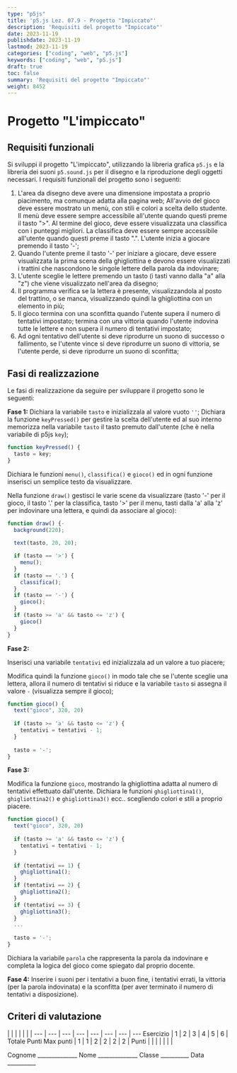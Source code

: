 ```yaml
---
type: "p5js"
title: 'p5.js Lez. 07.9 - Progetto "Impiccato"'
description: 'Requisiti del progetto "Impiccato"'
date: 2023-11-19
publishdate: 2023-11-19
lastmod: 2023-11-19
categories: ["coding", "web", "p5.js"]
keywords: ["coding", "web", "p5.js"]
draft: true
toc: false
summary: 'Requisiti del progetto "Impiccato"'
weight: 8452
---
```


# Progetto "L'impiccato"

## Requisiti funzionali

Si sviluppi il progetto "L'impiccato", utilizzando la libreria grafica ``p5.js`` e la libreria dei suoni ``p5.sound.js`` per il disegno e la riproduzione degli oggetti necessari. I requisiti funzionali del progetto sono i seguenti:

1. L'area da disegno deve avere una dimensione impostata a proprio piacimento, ma comunque adatta alla pagina web; All'avvio del gioco deve essere mostrato un menù, con stili e colori a scelta dello studente. Il menù deve essere sempre accessibile all'utente quando questi preme il tasto ">". Al termine del gioco, deve essere visualizzata una classifica con i punteggi migliori. La classifica deve essere sempre accessibile all'utente quando questi preme il tasto ".". L'utente inizia a giocare premendo il tasto '-';
2. Quando l'utente preme il tasto '-' per iniziare a giocare, deve essere visualizzata la prima scena della ghigliottina e devono essere visualizzati i trattini che nascondono le singole lettere della parola da indovinare;
3. L'utente sceglie le lettere premendo un tasto (i tasti vanno dalla "a" alla "z") che viene visualizzato nell'area da disegno;
4. Il programma verifica se la lettera è presente, visualizzandola al posto del trattino, o se manca, visualizzando quindi la ghigliottina con un elemento in più;
5. Il gioco termina con una sconfitta quando l'utente supera il numero di tentativi impostato; termina con una vittoria quando l'utente indovina tutte le lettere e non supera il numero di tentativi impostato;
6. Ad ogni tentativo dell'utente si deve riprodurre un suono di successo o fallimento, se l'utente vince si deve riprodurre un suono di vittoria, se l'utente perde, si deve riprodurre un suono di sconfitta;

## Fasi di realizzazione

Le fasi di realizzazione da seguire per sviluppare il progetto sono le seguenti:

**Fase 1:** Dichiara la variabile ``tasto`` e inizializzala al valore vuoto ``''``; Dichiara la funzione ``keyPressed()`` per gestire la scelta dell'utente ed al suo interno memorizza nella variabile ``tasto`` il tasto premuto dall'utente (che è nella variabile di p5js ``key``);

```javascript
function keyPressed() {
  tasto = key;
}
```

Dichiara le funzioni ``menu()``, ``classifica()`` e ``gioco()`` ed in ogni funzione inserisci un semplice testo da visualizzare.

Nella funzione ``draw()`` gestisci le varie scene da visualizzare (tasto '-' per il gioco, il tasto '.' per la classifica, tasto '>' per il menu, tasti dalla 'a' alla 'z' per indovinare una lettera, e quindi da associare al gioco):

```javascript
function draw() {-
  background(220);
  
  text(tasto, 20, 20);

  if (tasto == '>') {
    menu();
  }
  if (tasto == '.') {
    classifica();
  }
  if (tasto == '-') {
    gioco();
  }
  if (tasto >= 'a' && tasto <= 'z') {
    gioco()
  }
}
```

**Fase 2:**

Inserisci una variabile ``tentativi`` ed inizializzala ad un valore a tuo piacere;

Modifica quindi la funzione ``gioco()`` in modo tale che se l'utente sceglie una lettera, allora il numero di tentativi si riduce e la variabile ``tasto`` si assegna il valore ``-`` (visualizza sempre il gioco);

```javascript
function gioco() {
  text("gioco", 320, 20)
  
  if (tasto >= 'a' && tasto <= 'z') {
    tentativi = tentativi - 1;
  }
  
  tasto = '-';
}
```

**Fase 3:**

Modifica la funzione ``gioco``, mostrando la ghigliottina adatta al numero di tentativi effettuato dall'utente. Dichiara le funzioni ``ghigliottina1()``, ``ghigliottina2()`` e ``ghigliottina3()`` ecc.. scegliendo colori e stili a proprio piacere.

```javascript
function gioco() {
  text("gioco", 320, 20)
  
  if (tasto >= 'a' && tasto <= 'z') {
    tentativi = tentativi - 1;
  }
  
  if (tentativi == 1) {
    ghigliottina1();
  }
  if (tentativi == 2) {
    ghigliottina2();
  }
  if (tentativi == 3) {
    ghigliottina3();
  }
  ...
  
  tasto = '-';
}
```

Dichiara la variabile ``parola`` che rappresenta la parola da indovinare e completa la logica del gioco come spiegato dal proprio docente.

**Fase 4:** Inserire i suoni per i tentativi a buon fine, i tentativi errati, la vittoria (per la parola indovinata) e la sconfitta (per aver terminato il numero di tentativi a disposizione).

## Criteri di valutazione

<!-- markdownlint-disable MD009 MD036 -->

 |              |     |     |     |     |     |
---       | --- | --- | --- | --- | --- | --- | ---
Esercizio |  1  |  2  |  3  |  4  |  5  |  6  | Totale Punti
Max punti |  1  |  1  |  2  |  2  |  2  |  2  |
Punti     |     |     |     |     |     |     |

Cognome ______________
Nome ______________
Classe __________
Data __________

<!-- markdownlint-enable MD009 MD036 -->
